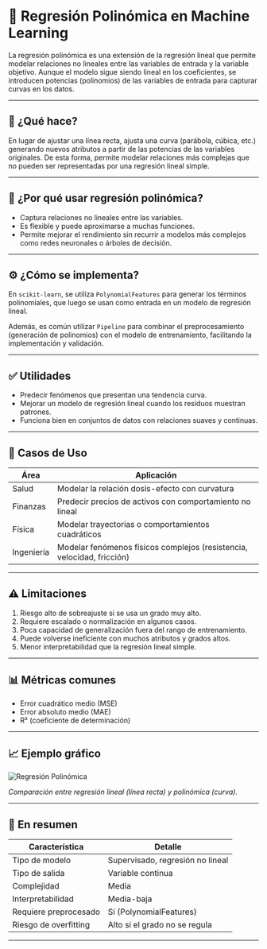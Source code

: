 # 🧮 Regresión Polinómica en Machine Learning

La regresión polinómica es una extensión de la regresión lineal que permite modelar relaciones no lineales entre las variables de entrada y la variable objetivo. Aunque el modelo sigue siendo lineal en los coeficientes, se introducen potencias (polinomios) de las variables de entrada para capturar curvas en los datos.

---

## 🎯 ¿Qué hace?

En lugar de ajustar una línea recta, ajusta una curva (parábola, cúbica, etc.) generando nuevos atributos a partir de las potencias de las variables originales. De esta forma, permite modelar relaciones más complejas que no pueden ser representadas por una regresión lineal simple.

---

## 🧠 ¿Por qué usar regresión polinómica?

- Captura relaciones no lineales entre las variables.
- Es flexible y puede aproximarse a muchas funciones.
- Permite mejorar el rendimiento sin recurrir a modelos más complejos como redes neuronales o árboles de decisión.

---

## ⚙️ ¿Cómo se implementa?

En `scikit-learn`, se utiliza `PolynomialFeatures` para generar los términos polinomiales, que luego se usan como entrada en un modelo de regresión lineal.

Además, es común utilizar `Pipeline` para combinar el preprocesamiento (generación de polinomios) con el modelo de entrenamiento, facilitando la implementación y validación.

---

## ✅ Utilidades

- Predecir fenómenos que presentan una tendencia curva.
- Mejorar un modelo de regresión lineal cuando los residuos muestran patrones.
- Funciona bien en conjuntos de datos con relaciones suaves y continuas.

---

## 🧪 Casos de Uso

| Área         | Aplicación                                          |
|--------------|-----------------------------------------------------|
| Salud        | Modelar la relación dosis-efecto con curvatura      |
| Finanzas     | Predecir precios de activos con comportamiento no lineal |
| Física       | Modelar trayectorias o comportamientos cuadráticos  |
| Ingeniería   | Modelar fenómenos físicos complejos (resistencia, velocidad, fricción) |

---

## ⚠️ Limitaciones

1. Riesgo alto de sobreajuste si se usa un grado muy alto.
2. Requiere escalado o normalización en algunos casos.
3. Poca capacidad de generalización fuera del rango de entrenamiento.
4. Puede volverse ineficiente con muchos atributos y grados altos.
5. Menor interpretabilidad que la regresión lineal simple.

---

## 📊 Métricas comunes

- Error cuadrático medio (MSE)
- Error absoluto medio (MAE)
- R² (coeficiente de determinación)

---

## 📈 Ejemplo gráfico

![Regresión Polinómica](https://upload.wikimedia.org/wikipedia/commons/thumb/e/e0/Polynomialregression.svg/512px-Polynomialregression.svg.png)

*Comparación entre regresión lineal (línea recta) y polinómica (curva).*

---

## 📌 En resumen

| Característica       | Detalle                              |
|----------------------|--------------------------------------|
| Tipo de modelo       | Supervisado, regresión no lineal     |
| Tipo de salida       | Variable continua                    |
| Complejidad          | Media                                |
| Interpretabilidad    | Media-baja                           |
| Requiere preprocesado| Sí (PolynomialFeatures)              |
| Riesgo de overfitting| Alto si el grado no se regula        |

---
